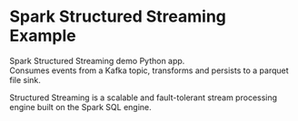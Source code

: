 # Spark Structured Streaming Example
Spark Structured Streaming demo Python app.  
Consumes events from a Kafka topic, transforms and persists to a parquet file sink.

Structured Streaming is a scalable and fault-tolerant stream processing engine built on the Spark SQL engine.
